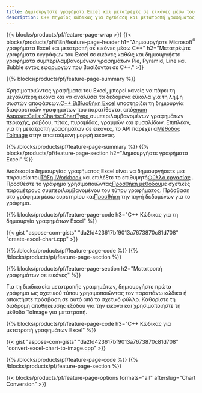 ```yaml
---
title: Δημιουργήστε γραφήματα Excel και μετατρέψτε σε εικόνες μέσω του C++
description: C++ πηγαίος κώδικας για σχεδίαση και μετατροπή γραφήματος ή διαγράμματος στο Microsoft Excel χρησιμοποιώντας C++ Library
---
```

{{< blocks/products/pf/feature-page-wrap >}}
{{< blocks/products/pf/i18n/feature-page-header h1="Δημιουργήστε Microsoft<sup>&reg;</sup> γραφήματα Excel και μετατροπή σε εικόνες μέσω C++" h2="Μετατρέψτε γραφήματα εγγράφων του Excel σε εικόνες καθώς και δημιουργήστε γραφήματα συμπεριλαμβανομένων γραφημάτων Pie, Pyramid, Line και Bubble εντός εφαρμογών που βασίζονται σε C++." >}}

{{% blocks/products/pf/feature-page-summary %}}

 Χρησιμοποιώντας γραφήματα του Excel, μπορεί κανείς να πάρει τη μεγαλύτερη εικόνα και να αναλύσει τα δεδομένα εύκολα για τη λήψη σωστών αποφάσεων.[C++ Βιβλιοθήκη Excel](/cells/el/cpp/) υποστηρίζει τη δημιουργία διαφορετικών γραφημάτων που παρατίθενται από[enum Aspose::Cells::Charts::ChartType
](https://reference.aspose.com/cells/cpp/namespace/aspose.cells.charts#a2f17e69bcefc754569019185d0621b70) συμπεριλαμβανομένων γραφημάτων περιοχής, ράβδου, πίτας, πυραμίδας, γραμμών και φυσαλίδων. Επιπλέον, για τη μετατροπή γραφημάτων σε εικόνες, το API παρέχει α[Μέθοδος ToImage](https://reference.aspose.com/cells/cpp/class/aspose.cells.charts.i_sparkline#a28d76dd585c48366e1657f2982722ddb) στην απαιτούμενη μορφή εικόνας.

{{% /blocks/products/pf/feature-page-summary %}}
{{% blocks/products/pf/feature-page-section h2="Δημιουργήστε γραφήματα Excel" %}}

 Διαδικασία δημιουργίας γραφήματος Excel είναι να δημιουργήσετε μια παρουσία του[Τάξη IWorkbook](https://reference.aspose.com/cells/cpp/class/aspose.cells.i_workbook) και επιλέξτε το επιθυμητό[Φύλλο εργασίας](https://reference.aspose.com/cells/cpp/class/aspose.cells.i_worksheet_collection#a5574d624796043233420d0e0459ccc43) . Προσθέστε το γράφημα χρησιμοποιώντας[Προσθήκη μεθόδου](https://reference.aspose.com/cells/cpp/class/aspose.cells.charts.i_chart_collection#ab7e8cce835c251a4682605299a6aa068)με σχετικές παραμέτρους συμπεριλαμβανομένου του τύπου γραφήματος. Πρόσβαση στο γράφημα μέσω ευρετηρίου και[Προσθήκη](https://reference.aspose.com/cells/cpp/class/aspose.cells.charts.i_series_collection#a8f4dc4d883f32f65b1fb673e2aa7862f) την πηγή δεδομένων για το γράφημα.

{{% blocks/products/pf/feature-page-code h3="C++ Κώδικας για τη δημιουργία γραφημάτων Excel" %}}

{{< gist "aspose-com-gists" "da2fd423617bf9013a7673870c81d708" "create-excel-chart.cpp" >}}

{{% /blocks/products/pf/feature-page-code %}}
{{% /blocks/products/pf/feature-page-section %}}

{{% blocks/products/pf/feature-page-section h2="Μετατροπή γραφημάτων σε εικόνες" %}}


Για τη διαδικασία μετατροπής γραφημάτων, δημιουργήστε πρώτα γράφημα ως σχετικού τύπου χρησιμοποιώντας τον παραπάνω κώδικα ή αποκτήστε πρόσβαση σε αυτό από το σχετικό φύλλο. Καθορίστε τη διαδρομή αποθήκευσης εξόδου για την εικόνα και χρησιμοποιήστε τη μέθοδο ToImage για μετατροπή.

 
{{% blocks/products/pf/feature-page-code h3="C++ Κώδικας για μετατροπή γραφημάτων Excel" %}}

{{< gist "aspose-com-gists" "da2fd423617bf9013a7673870c81d708" "convert-excel-chart-to-image.cpp" >}}

{{% /blocks/products/pf/feature-page-code %}}
{{% /blocks/products/pf/feature-page-section %}}

{{< blocks/products/pf/feature-page-options formats="all" afterslug="Chart Conversion" >}}
